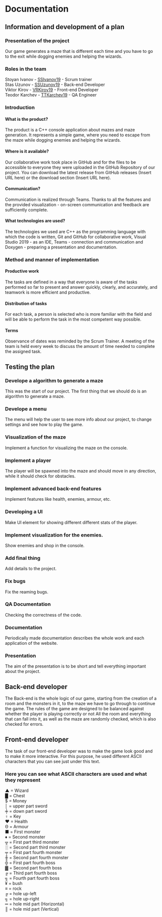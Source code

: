 # Documentation 
## Information and development of a plan
### Presentation of the project
Our game generates a maze that is different each time and you have to go to the exit while dogging enemies and helping the wizards.

### Roles in the team
Stoyan Ivanov - [SSIvanov19](https://github.com/SSIvanov19) - Scrum trainer  
Stas Uzunov - [SSUzunov19](https://github.com/SSUzunov19) - Back-end Developer  
Viktor Kirov - [VRKirov19](https://github.com/vrkirov19) - Front-end Developer  
Teodor Karchev - [ТТКarchev19](https://github.com/TTKarchev19) - QA Engineer

### Introduction
#### What is the product?
The product is a C++ console application about mazes and maze generation. It represents a simple game, where you need to escape from the maze while dogging enemies and helping the wizards.
#### Where is it available?
Our collaborative work took place in GitHub and for the files to be accessible to everyone they were uploaded in the GitHub Repository of our project. You can download the latest release from GitHub releases (Insert URL here) or the download section (Insert URL here).
#### Communication?
Communication is realized through Teams. Thanks to all the features and the provided visualization - on-screen communication and feedback are sufficiently complete.
#### What technologies are used?
The technologies we used are C++ as the programming language with which the code is written, Git and GitHub for collaborative work, Visual Studio 2019 - as an IDE, Teams - connection and communication and Doxygen - preparing a presentation and documentation.

### Method and manner of implementation
#### Productive work
The tasks are defined in a way that everyone is aware of the tasks performed so far to present and answer quickly, clearly, and accurately, and teamwork is more efficient and productive.
#### Distribution of tasks
For each task, a person is selected who is more familiar with the field and will be able to perform the task in the most competent way possible.
#### Terms
Observance of dates was reminded by the Scrum Trainer. A meeting of the team is held every week to discuss the amount of time needed to complete the assigned task.

## Testing the plan
### Develope a algorithm to generate a maze
This was the start of our project. The first thing that we should do is an algorithm to generate a maze.
### Develope a menu
The menu will help the user to see more info about our project, to change settings and see how to play the game.
### Visualization of the maze
Implement a function for visualizing the maze on the console.
### Implement a player
The player will be spawned into the maze and should move in any direction, while it should check for obstacles.
### Implement advanced back-end features
Implement features like health, enemies, armour, etc.
### Developing a UI
Make UI element for showing different different stats of the player.
### Implement visualization for the enemies.
Show enemies and shop in the console.
### Add final thing
Add details to the project.
### Fix bugs
Fix the reaming bugs. 
### QA Documentation
Checking the correctness of the code.
### Documentation
Periodically made documentation describes the whole work and each application of the website.
### Presentation
The aim of the presentation is to be short and tell everything important about the project.

## Back-end developer
The Back-end is the whole logic of our game, starting from the creation of a room and the monsters in it, to the maze we have to go through to continue the game. The rules of the game are designed to be balanced against whether the player is playing correctly or not
All the room and everything that can fall into it, as well as the maze are randomly checked, which is also checked for errors. 

## Front-end developer
The task of our front-end developer was to make the game look good and to make it more interactive. For this purpose, he used different ASCII characters that you can see just under this text.
### Here you can see what ASCII characters are used and what they represent 
▲ = Wizard  
█ = Chest  
$ = Money  
│ = upper part sword  
╪ = down part sword  
♀ = Key  
♥ = Health  
Θ = Armour  
■ = First monster  
♦ = Second monster  
╦ = First part third monster  
░ = Second part third monster  
╤ = First part fourth monster  
╫ = Second part fourth monster  
╬ = First part fourth boss  
▓ = Second part fourth boss  
╔ = Third part fourth boss  
╗ = Fourth part fourth boss  
¥ = bush  
≡ = rock  
╔ = hole up-left  
╗ = hole up-right  
═ = hole mid part (Horizontal)  
║ = hole mid part (Vertical)  